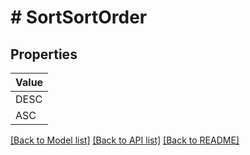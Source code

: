 # # SortSortOrder


## Properties 



| Value |
------------ | 
DESC|DESC
ASC|ASC

[[Back to Model list]](../../README.md#models) [[Back to API list]](../../README.md#endpoints) [[Back to README]](../../README.md)

